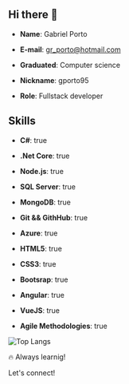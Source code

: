 ## Hi there 👋


- **Name**: Gabriel Porto

- **E-mail**: gr_porto@hotmail.com

- **Graduated**: Computer science

- **Nickname**: gporto95

- **Role**: Fullstack developer

## Skills
- **C#**: true
      
- **.Net Core**: true

- **Node.js**: true

- **SQL Server**: true

- **MongoDB**: true
      
- **Git && GithHub**: true

- **Azure**: true

- **HTML5**: true

- **CSS3**: true

- **Bootsrap**: true
      
- **Angular**: true   

- **VueJS**: true

- **Agile Methodologies**: true

![Top Langs](https://github-readme-stats.vercel.app/api/top-langs/?username=gporto95&layout=compact&theme=dark)
   
🔥 Always learnig!

Let's connect!
